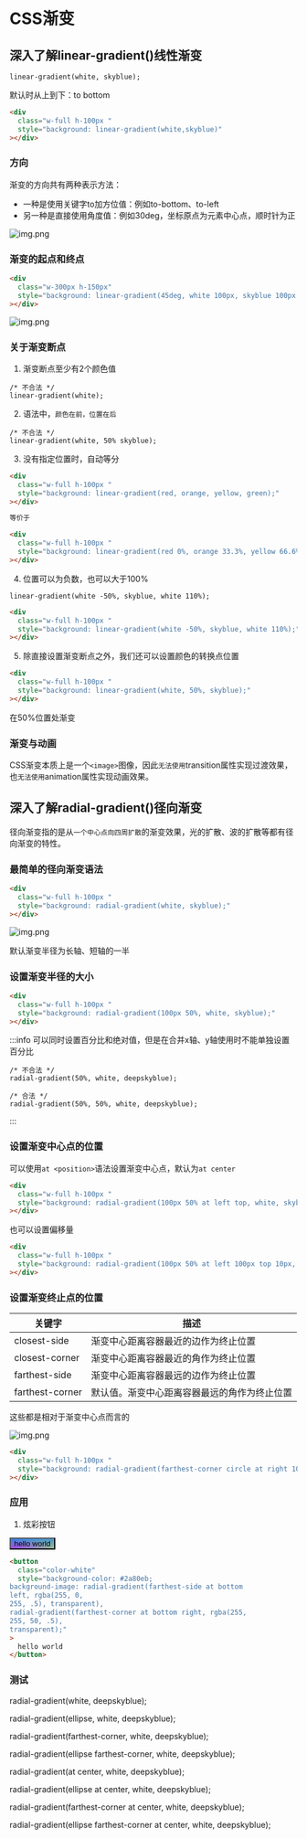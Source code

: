 # CSS渐变

## 深入了解linear-gradient()线性渐变

```text
linear-gradient(white, skyblue);
```

默认时从上到下：to bottom

<div class="w-full h-100px " style="background: linear-gradient(white,skyblue)"></div>

```html
<div
  class="w-full h-100px "
  style="background: linear-gradient(white,skyblue)"
></div>
```

### 方向

渐变的方向共有两种表示方法：

- 一种是使用关键字to加方位值：例如to-bottom、to-left
- 另一种是直接使用角度值：例如30deg，坐标原点为元素中心点，顺时针为正

![img.png](/imgs/base/css/chapter-5.1.png)

<div class="w-full h-100px " style="background: linear-gradient(45deg, white, skyblue)"></div>

### 渐变的起点和终点

<div class="w-300px h-150px" style="background: linear-gradient(45deg, white 100px, skyblue 100px 200px, white 200px)"></div>

```html
<div
  class="w-300px h-150px"
  style="background: linear-gradient(45deg, white 100px, skyblue 100px 200px, white 200px)"
></div>
```

![img.png](/imgs/base/css/chapter-5.1.1.png)

### 关于渐变断点

1. 渐变断点至少有2个颜色值

```text
/* 不合法 */
linear-gradient(white);
```

2. 语法中，`颜色在前，位置在后`

```text
/* 不合法 */
linear-gradient(white, 50% skyblue);
```

3. 没有指定位置时，自动等分

<div class="w-full h-100px " style="background: linear-gradient(red, orange, yellow, green);"></div>

```html
<div
  class="w-full h-100px "
  style="background: linear-gradient(red, orange, yellow, green);"
></div>

等价于

<div
  class="w-full h-100px "
  style="background: linear-gradient(red 0%, orange 33.3%, yellow 66.6%, green 100%);"
></div>
```

4. 位置可以为负数，也可以大于100%

```text
linear-gradient(white -50%, skyblue, white 110%);
```

<div class="w-full h-100px " style="background: linear-gradient(white -50%, skyblue, white 110%);"></div>

```html
<div
  class="w-full h-100px "
  style="background: linear-gradient(white -50%, skyblue, white 110%);"
></div>
```

5. 除直接设置渐变断点之外，我们还可以设置颜色的转换点位置

<div class="w-full h-100px " style="background: linear-gradient(white, 50%, skyblue);"></div>

```html
<div
  class="w-full h-100px "
  style="background: linear-gradient(white, 50%, skyblue);"
></div>
```

在50%位置处渐变

### 渐变与动画

CSS渐变本质上是一个`<image>`图像，因此`无法使用`transition属性实现过渡效果，也`无法使用`animation属性实现动画效果。

## 深入了解radial-gradient()径向渐变

径向渐变指的是从`一个中心点向四周扩散`的渐变效果，光的扩散、波的扩散等都有径向渐变的特性。

### 最简单的径向渐变语法

<div class="w-full h-100px " style="background: radial-gradient(white, skyblue);"></div>

```html
<div
  class="w-full h-100px "
  style="background: radial-gradient(white, skyblue);"
></div>
```

![img.png](/imgs/base/css/chapter-5.1.2.png)

默认渐变半径为长轴、短轴的一半

### 设置渐变半径的大小

<div class="w-full h-100px " style="background: radial-gradient(100px 50%, white, skyblue);"></div>

```html
<div
  class="w-full h-100px "
  style="background: radial-gradient(100px 50%, white, skyblue);"
></div>
```

:::info
可以同时设置百分比和绝对值，但是在合并x轴、y轴使用时不能单独设置百分比

```text
/* 不合法 */
radial-gradient(50%, white, deepskyblue);

/* 合法 */
radial-gradient(50%, 50%, white, deepskyblue);
```

:::

### 设置渐变中心点的位置

可以使用`at <position>`语法设置渐变中心点，默认为`at center`

<div class="w-full h-100px " style="background: radial-gradient(100px 50% at left top, white, skyblue);"></div>

```html
<div
  class="w-full h-100px "
  style="background: radial-gradient(100px 50% at left top, white, skyblue);"
></div>
```

也可以设置偏移量

<div class="w-full h-100px " style="background: radial-gradient(100px 50% at left 100px top 10px, white, skyblue);"></div>

```html
<div
  class="w-full h-100px "
  style="background: radial-gradient(100px 50% at left 100px top 10px, white, skyblue);"
></div>
```

### 设置渐变终止点的位置

| 关键字          | 描述                                         |
| --------------- | -------------------------------------------- |
| closest-side    | 渐变中心距离容器最近的边作为终止位置         |
| closest-corner  | 渐变中心距离容器最近的角作为终止位置         |
| farthest-side   | 渐变中心距离容器最远的边作为终止位置         |
| farthest-corner | 默认值。渐变中心距离容器最远的角作为终止位置 |

这些都是相对于渐变中心点而言的

![img.png](/imgs/base/css/chapter-5.1.3.png)

<div class="w-full h-100px " style="background: radial-gradient(farthest-corner circle at right 100px bottom 100px, white, deepskyblue);"></div>

```html
<div
  class="w-full h-100px "
  style="background: radial-gradient(farthest-corner circle at right 100px bottom 100px, white, deepskyblue);"
></div>
```

<div class="w-full h-100px " style="background: radial-gradient(farthest-corner circle at right 100px bottom 100px, white 95%, deepskyblue);"></div>

### 应用

1. 炫彩按钮

<button class="color-white" style="background-color: #2a80eb;
background-image: radial-gradient(farthest-side at bottom
left, rgba(255, 0,
255, .5), transparent),
radial-gradient(farthest-corner at bottom right, rgba(255,
255, 50, .5),
transparent);">hello world</button>

```html
<button
  class="color-white"
  style="background-color: #2a80eb;
background-image: radial-gradient(farthest-side at bottom
left, rgba(255, 0,
255, .5), transparent),
radial-gradient(farthest-corner at bottom right, rgba(255,
255, 50, .5),
transparent);"
>
  hello world
</button>
```

### 测试

radial-gradient(white, deepskyblue);

radial-gradient(ellipse, white, deepskyblue);

radial-gradient(farthest-corner, white, deepskyblue);

radial-gradient(ellipse farthest-corner, white, deepskyblue);

radial-gradient(at center, white, deepskyblue);

radial-gradient(ellipse at center, white, deepskyblue);

radial-gradient(farthest-corner at center, white, deepskyblue);

radial-gradient(ellipse farthest-corner at center, white, deepskyblue);
